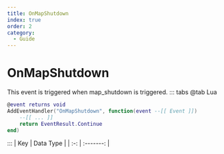 ```yaml
---
title: OnMapShutdown
index: true
order: 2
category:
  - Guide
---
```


# OnMapShutdown
This event is triggered when map_shutdown is triggered.
::: tabs
@tab Lua
```lua
@event returns void
AddEventHandler("OnMapShutdown", function(event --[[ Event ]])
    --[[ ... ]]
    return EventResult.Continue
end)
```

:::
| Key | Data Type |
| :-: | :-------: |